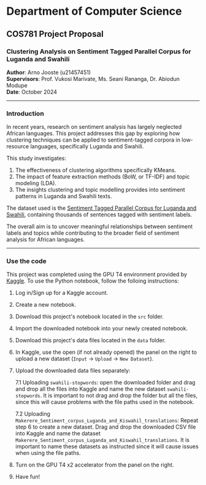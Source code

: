 # Department of Computer Science

## COS781 Project Proposal

### Clustering Analysis on Sentiment Tagged Parallel Corpus for Luganda and Swahili

**Author**: Arno Jooste (u21457451)  
**Supervisors**: Prof. Vukosi Marivate, Ms. Seani Rananga, Dr. Abiodun Modupe  
**Date**: October 2024  

---

### Introduction

In recent years, research on sentiment analysis has largely neglected African languages. This project addresses this gap by exploring how clustering techniques can be applied to sentiment-tagged corpora in low-resource languages, specifically Luganda and Swahili.

This study investigates:
1. The effectiveness of clustering algorithms specifically KMeans.
2. The impact of feature extraction methods (BoW, or TF-IDF) and topic modeling (LDA).
3. The insights clustering and topic modelling provides into sentiment patterns in Luganda and Swahili texts.

The dataset used is the [Sentiment Tagged Parallel Corpus for Luganda and Swahili](https://dataverse.harvard.edu/dataset.xhtml?persistentId=doi:10.7910/DVN/XSGIKR), containing thousands of sentences tagged with sentiment labels.

The overall aim is to uncover meaningful relationships between sentiment labels and topics while contributing to the broader field of sentiment analysis for African languages.

---

### Use the code

This project was completed using the GPU T4 environment provided by [Kaggle](kaggle.com). To use the Python notebook, follow the folloing instructions:

1. Log in/Sign up for a Kaggle account.
2. Create a new notebook.
3. Download this project's notebook located in the `src` folder.
4. Import the downloaded notebook into your newly created notebook.
5. Download this project's data files located in the `data` folder.
6. In Kaggle, use the open (if not already opened) the panel on the right to upload a new dataset (`Input` -> `Upload` -> `New Dataset`).
7. Upload the downloaded data files separately:

   7.1 Uploading `swahili-stopwords`: open the downloaded folder and drag and drop all the files into Kaggle and name the new dataset `swahili-stopwords`. It is important to not drag and drop the folder but all the files, since this will cause problems with the file paths used in the notebook.
   
   7.2 Uploading `Makerere_Sentiment_corpus_Luganda_and_Kiswahil_translations`: Repeat step 6 to create a new dataset. Drag and drop the downloaded CSV file into Kaggle and name the dataset `Makerere_Sentiment_corpus_Luganda_and_Kiswahil_translations`. It is important to name these datasets as instructed since it will cause issues when using the file paths.
9. Turn on the GPU T4 x2 accelerator from the panel on the right.
10. Have fun!


